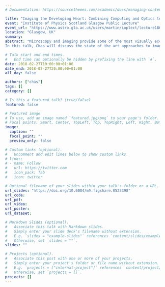 ```yaml
---
# Documentation: https://sourcethemes.com/academic/docs/managing-content/

title: "Imaging the Developing Heart: Combining Computing and Optics to Image and Quantify a Highly Dynamic System"
event: "Institute of Physics Scotland Glasgow Public Lecture"
event_url: "https://www.astro.gla.ac.uk/users/martin/ioplect/lecture180227.pdf"
location: "Glasgow, UK"
summary:
abstract: "Microscopy and imaging provide some of the most visually exciting and scientifically informative data available to bioscientists. Many revolutions have happened in microscopy - from the development of fluorescent imaging to current advances in using artificial intelligence to give super-resolved images. But there are still many challenges that must be solved by the combination of clever biology, clever physics and clever computing - imaging the living, beating heart is one of them.
In this talk, Chas will discuss the state of the art approaches to imaging the living, beating heart of a zebrafish - a model organism for many cardiovascular diseases. In particular he will focus on the work done here at the University of Glasgow where we are able to 'computationally freeze' the heart, quantify blood flow dynamics and take near-instantaneous 3D snapshots of the beating heart. These techniques are opening up new biology and medicine but the fundamental challenges require new advances in both physics and computing - a truly interdisciplinary challenge."

# Talk start and end times.
#   End time can optionally be hidden by prefixing the line with `#`.
date: 2018-02-27T19:00:00+01:00
date_end: 2018-02-27T20:00:00+01:00
all_day: false

authors: ["chas"]
tags: []
category: []

# Is this a featured talk? (true/false)
featured: false

# Featured image
# To use, add an image named `featured.jpg/png` to your page's folder.
# Focal points: Smart, Center, TopLeft, Top, TopRight, Left, Right, BottomLeft, Bottom, BottomRight.
image:
  caption: ""
  focal_point: ""
  preview_only: false

# Custom links (optional).
#   Uncomment and edit lines below to show custom links.
# links:
# - name: Follow
#   url: https://twitter.com
#   icon_pack: fab
#   icon: twitter

# Optional filename of your slides within your talk's folder or a URL.
url_slides: "https://doi.org/10.6084/m9.figshare.8523398"
url_code:
url_pdf:
url_video:
url_poster:
url_dataset:

# Markdown Slides (optional).
#   Associate this talk with Markdown slides.
#   Simply enter your slide deck's filename without extension.
#   E.g. `slides = "example-slides"` references `content/slides/example-slides.md`.
#   Otherwise, set `slides = ""`.
slides: ""

# Projects (optional).
#   Associate this post with one or more of your projects.
#   Simply enter your project's folder or file name without extension.
#   E.g. `projects = ["internal-project"]` references `content/project/deep-learning/index.md`.
#   Otherwise, set `projects = []`.
projects: []
---
```

